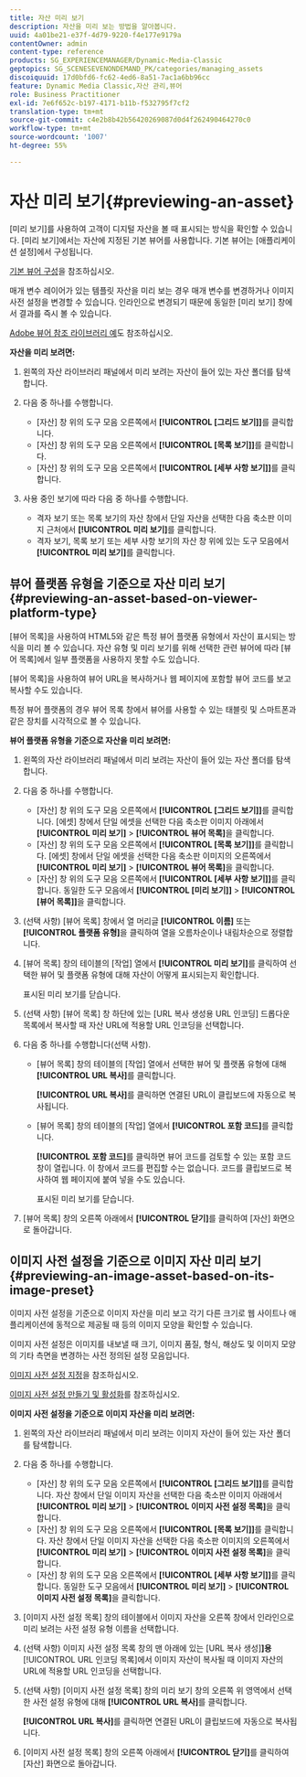 ```yaml
---
title: 자산 미리 보기
description: 자산을 미리 보는 방법을 알아봅니다.
uuid: 4a01be21-e37f-4d79-9220-f4e177e9179a
contentOwner: admin
content-type: reference
products: SG_EXPERIENCEMANAGER/Dynamic-Media-Classic
geptopics: SG_SCENESEVENONDEMAND_PK/categories/managing_assets
discoiquuid: 17d0bfd6-fc62-4ed6-8a51-7ac1a6bb96cc
feature: Dynamic Media Classic,자산 관리,뷰어
role: Business Practitioner
exl-id: 7e6f652c-b197-4171-b11b-f532795f7cf2
translation-type: tm+mt
source-git-commit: c4e2b8b42b56420269087d0d4f262490464270c0
workflow-type: tm+mt
source-wordcount: '1007'
ht-degree: 55%

---
```


# 자산 미리 보기{#previewing-an-asset}

[미리 보기]를 사용하여 고객이 디지털 자산을 볼 때 표시되는 방식을 확인할 수 있습니다. [미리 보기]에서는 자산에 지정된 기본 뷰어를 사용합니다. 기본 뷰어는 [애플리케이션 설정]에서 구성됩니다.

[기본 뷰어 구성](application-setup.md#configuring_default_viewers)을 참조하십시오.

매개 변수 레이어가 있는 템플릿 자산을 미리 보는 경우 매개 변수를 변경하거나 이미지 사전 설정을 변경할 수 있습니다. 인라인으로 변경되기 때문에 동일한 [미리 보기] 창에서 결과를 즉시 볼 수 있습니다.

[Adobe 뷰어 참조 라이브러리 예](https://landing.adobe.com/en/na/dynamic-media/ctir-2755/live-demos.html)도 참조하십시오.

**자산을 미리 보려면:**

1. 왼쪽의 자산 라이브러리 패널에서 미리 보려는 자산이 들어 있는 자산 폴더를 탐색합니다.
1. 다음 중 하나를 수행합니다.

   * [자산] 창 위의 도구 모음 오른쪽에서 **[!UICONTROL [그리드 보기]]**&#x200B;를 클릭합니다. 
   * [자산] 창 위의 도구 모음 오른쪽에서 **[!UICONTROL [목록 보기]]**&#x200B;를 클릭합니다. 
   * [자산] 창 위의 도구 모음 오른쪽에서 **[!UICONTROL [세부 사항 보기]]**&#x200B;를 클릭합니다. 

1. 사용 중인 보기에 따라 다음 중 하나를 수행합니다.

   * 격자 보기 또는 목록 보기의 자산 창에서 단일 자산을 선택한 다음 축소판 이미지 근처에서 **[!UICONTROL 미리 보기]**&#x200B;를 클릭합니다.
   * 격자 보기, 목록 보기 또는 세부 사항 보기의 자산 창 위에 있는 도구 모음에서 **[!UICONTROL 미리 보기]**&#x200B;를 클릭합니다.

## 뷰어 플랫폼 유형을 기준으로 자산 미리 보기 {#previewing-an-asset-based-on-viewer-platform-type}

[뷰어 목록]을 사용하여 HTML5와 같은 특정 뷰어 플랫폼 유형에서 자산이 표시되는 방식을 미리 볼 수 있습니다. 자산 유형 및 미리 보기를 위해 선택한 관련 뷰어에 따라 [뷰어 목록]에서 일부 플랫폼을 사용하지 못할 수도 있습니다.

[뷰어 목록]을 사용하여 뷰어 URL을 복사하거나 웹 페이지에 포함할 뷰어 코드를 보고 복사할 수도 있습니다.

특정 뷰어 플랫폼의 경우 뷰어 목록 창에서 뷰어를 사용할 수 있는 태블릿 및 스마트폰과 같은 장치를 시각적으로 볼 수 있습니다.

**뷰어 플랫폼 유형을 기준으로 자산을 미리 보려면:**

1. 왼쪽의 자산 라이브러리 패널에서 미리 보려는 자산이 들어 있는 자산 폴더를 탐색합니다.
1. 다음 중 하나를 수행합니다.

   * [자산] 창 위의 도구 모음 오른쪽에서 **[!UICONTROL [그리드 보기]]**&#x200B;를 클릭합니다. [에셋] 창에서 단일 에셋을 선택한 다음 축소판 이미지 아래에서 **[!UICONTROL 미리 보기]** > **[!UICONTROL 뷰어 목록]**&#x200B;을 클릭합니다.
   * [자산] 창 위의 도구 모음 오른쪽에서 **[!UICONTROL [목록 보기]]**&#x200B;를 클릭합니다. [에셋] 창에서 단일 에셋을 선택한 다음 축소판 이미지의 오른쪽에서 **[!UICONTROL 미리 보기]** > **[!UICONTROL 뷰어 목록]**&#x200B;을 클릭합니다.
   * [자산] 창 위의 도구 모음 오른쪽에서 **[!UICONTROL [세부 사항 보기]]**&#x200B;를 클릭합니다. 동일한 도구 모음에서 **[!UICONTROL [미리 보기]]** > **[!UICONTROL [뷰어 목록]]**&#x200B;을 클릭합니다.

1. (선택 사항) [뷰어 목록] 창에서 열 머리글 **[!UICONTROL 이름]** 또는 **[!UICONTROL 플랫폼 유형]**&#x200B;을 클릭하여 열을 오름차순이나 내림차순으로 정렬합니다.
1. [뷰어 목록] 창의 테이블의 [작업] 열에서 **[!UICONTROL 미리 보기]**&#x200B;를 클릭하여 선택한 뷰어 및 플랫폼 유형에 대해 자산이 어떻게 표시되는지 확인합니다.

   표시된 미리 보기를 닫습니다.

1. (선택 사항) [뷰어 목록] 창 하단에 있는 [URL 복사 생성용 URL 인코딩] 드롭다운 목록에서 복사할 때 자산 URL에 적용할 URL 인코딩을 선택합니다.
1. 다음 중 하나를 수행합니다(선택 사항).

   * [뷰어 목록] 창의 테이블의 [작업] 열에서 선택한 뷰어 및 플랫폼 유형에 대해 **[!UICONTROL URL 복사]**&#x200B;를 클릭합니다.

      **[!UICONTROL URL 복사]**&#x200B;를 클릭하면 연결된 URL이 클립보드에 자동으로 복사됩니다.

   * [뷰어 목록] 창의 테이블의 [작업] 열에서 **[!UICONTROL 포함 코드]**&#x200B;를 클릭합니다.

      **[!UICONTROL 포함 코드]**&#x200B;를 클릭하면 뷰어 코드를 검토할 수 있는 포함 코드 창이 열립니다. 이 창에서 코드를 편집할 수는 없습니다. 코드를 클립보드로 복사하여 웹 페이지에 붙여 넣을 수도 있습니다.

      표시된 미리 보기를 닫습니다.

1. [뷰어 목록] 창의 오른쪽 아래에서 **[!UICONTROL 닫기]**&#x200B;를 클릭하여 [자산] 화면으로 돌아갑니다.

## 이미지 사전 설정을 기준으로 이미지 자산 미리 보기 {#previewing-an-image-asset-based-on-its-image-preset}

이미지 사전 설정을 기준으로 이미지 자산을 미리 보고 각기 다른 크기로 웹 사이트나 애플리케이션에 동적으로 제공될 때 등의 이미지 모양을 확인할 수 있습니다.

이미지 사전 설정은 이미지를 내보낼 때 크기, 이미지 품질, 형식, 해상도 및 이미지 모양의 기타 측면을 변경하는 사전 정의된 설정 모음입니다.

[이미지 사전 설정 지정](setting-image-presets.md#setting_up_image_presets)을 참조하십시오.

[이미지 사전 설정 만들기 및 활성화](creating-enabling-image-presets.md#creating_and_enabling_image_presets)를 참조하십시오.

**이미지 사전 설정을 기준으로 이미지 자산을 미리 보려면:**

1. 왼쪽의 자산 라이브러리 패널에서 미리 보려는 이미지 자산이 들어 있는 자산 폴더를 탐색합니다.
1. 다음 중 하나를 수행합니다.

   * [자산] 창 위의 도구 모음 오른쪽에서 **[!UICONTROL [그리드 보기]]**&#x200B;를 클릭합니다. 자산 창에서 단일 이미지 자산을 선택한 다음 축소판 이미지 아래에서 **[!UICONTROL 미리 보기]** > **[!UICONTROL 이미지 사전 설정 목록]**&#x200B;을 클릭합니다.
   * [자산] 창 위의 도구 모음 오른쪽에서 **[!UICONTROL [목록 보기]]**&#x200B;를 클릭합니다. 자산 창에서 단일 이미지 자산을 선택한 다음 축소판 이미지의 오른쪽에서 **[!UICONTROL 미리 보기]** > **[!UICONTROL 이미지 사전 설정 목록]**&#x200B;을 클릭합니다.
   * [자산] 창 위의 도구 모음 오른쪽에서 **[!UICONTROL [세부 사항 보기]]**&#x200B;를 클릭합니다. 동일한 도구 모음에서 **[!UICONTROL 미리 보기]** > **[!UICONTROL 이미지 사전 설정 목록]**&#x200B;을 클릭합니다.

1. [이미지 사전 설정 목록] 창의 테이블에서 이미지 자산을 오른쪽 창에서 인라인으로 미리 보려는 사전 설정 유형 이름을 선택합니다.
1. (선택 사항) 이미지 사전 설정 목록 창의 맨 아래에 있는 [URL 복사 생성&#x200B;]**]용**[!UICONTROL  URL 인코딩 목록]에서 이미지 자산이 복사될 때 이미지 자산의 URL에 적용할 URL 인코딩을 선택합니다.
1. (선택 사항) [이미지 사전 설정 목록] 창의 미리 보기 창의 오른쪽 위 영역에서 선택한 사전 설정 유형에 대해 **[!UICONTROL URL 복사]**&#x200B;를 클릭합니다.

   **[!UICONTROL URL 복사]**&#x200B;를 클릭하면 연결된 URL이 클립보드에 자동으로 복사됩니다.

1. [이미지 사전 설정 목록] 창의 오른쪽 아래에서 **[!UICONTROL 닫기]**&#x200B;를 클릭하여 [자산] 화면으로 돌아갑니다.
